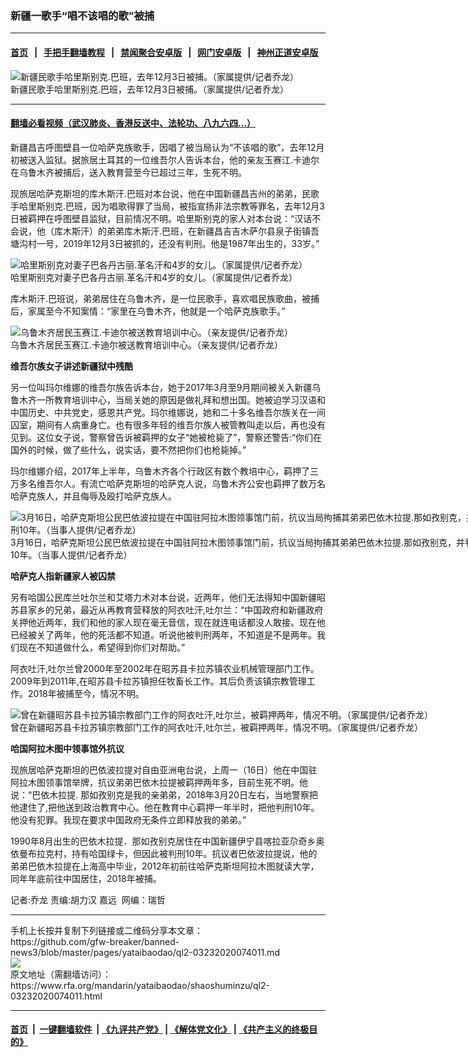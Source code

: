 ### 新疆一歌手“唱不该唱的歌”被捕
------------------------

#### [首页](https://github.com/gfw-breaker/banned-news3/blob/master/README.md) &nbsp;&nbsp;|&nbsp;&nbsp; [手把手翻墙教程](https://github.com/gfw-breaker/guides/wiki) &nbsp;&nbsp;|&nbsp;&nbsp; [禁闻聚合安卓版](https://github.com/gfw-breaker/bn-android) &nbsp;&nbsp;|&nbsp;&nbsp; [网门安卓版](https://github.com/oGate2/oGate) &nbsp;&nbsp;|&nbsp;&nbsp; [神州正道安卓版](https://github.com/SzzdOgate/update) 



<div id="headerimg">
 <img alt="新疆民歌手哈里斯别克.巴班，去年12月3日被捕。（家属提供/记者乔龙）" src="https://www.rfa.org/mandarin/yataibaodao/shaoshuminzu/ql2-03232020074011.html/m0323-ql2p1.jpg/@@images/0b2604fb-fd17-48e5-a681-7fdaabbff8b8.jpeg" title="新疆民歌手哈里斯别克.巴班，去年12月3日被捕。（家属提供/记者乔龙）"/>
 <div id="headerimgcontents">
  <div id="headerimgcaption">
   <span>
    新疆民歌手哈里斯别克.巴班，去年12月3日被捕。（家属提供/记者乔龙）
   </span>
   <!-- zoomattribute -->
  </div>
  <!-- headerimgcaption -->
 </div>
 <!-- headerimagecontents -->
</div>

<hr/>


#### [翻墙必看视频（武汉肺炎、香港反送中、法轮功、八九六四...）](https://github.com/gfw-breaker/banned-news3/blob/master/pages/link3.md)

<div id="storytext">
 <div>
  <div class="slot_header">
  </div>
 </div>
 <p>
 </p>
 <p>
  新疆昌吉呼图壁县一位哈萨克族歌手，因唱了被当局认为“不该唱的歌”，去年12月初被送入监狱。据旅居土耳其的一位维吾尔人告诉本台，他的亲友玉赛江.卡迪尔在乌鲁木齐被捕后，送入教育营至今已超过三年，生死不明。
 </p>
 <p>
  现旅居哈萨克斯坦的库木斯汗.巴班对本台说，他在中国新疆昌吉州的弟弟，民歌手哈里斯别克.巴班，因为唱歌得罪了当局，被指宣扬非法宗教等罪名，去年12月3日被羁押在呼图壁县监狱，目前情况不明。哈里斯别克的家人对本台说：“汉话不会说，他（库木斯汗）的弟弟库木斯汗.巴班，在新疆昌吉吉木萨尔县泉子街镇吾塘沟村一号，2019年12月3日被抓的，还没有判刑。他是1987年出生的，33岁。”
 </p>
 <p>
 </p>
 <p>
  <div class="image-inline captioned" style="width:800px;">
   <div style="width:800px;">
    <img alt="哈里斯别克对妻子巴各丹古丽.革名汗和4岁的女儿。（家属提供/记者乔龙）" src="https://www.rfa.org/mandarin/yataibaodao/shaoshuminzu/ql2-03232020074011.html/m0323-ql2p2.jpg" title="哈里斯别克对妻子巴各丹古丽.革名汗和4岁的女儿。（家属提供/记者乔龙）"/>
   </div>
   <div class="image-caption">
    <span style="width:800px;">
     哈里斯别克对妻子巴各丹古丽.革名汗和4岁的女儿。（家属提供/记者乔龙）
    </span>
    <span class="copyright">
    </span>
   </div>
  </div>
 </p>
 <p>
 </p>
 <p>
  库木斯汗.巴班说，弟弟居住在乌鲁木齐，是一位民歌手，喜欢唱民族歌曲，被捕后，家属至今不知案情：“家里在乌鲁木齐，他就是一个哈萨克族歌手。”
 </p>
 <p>
 </p>
 <p>
  <div class="image-inline captioned" style="width:707px;">
   <div style="width:707px;">
    <img alt="乌鲁木齐居民玉赛江.卡迪尔被送教育培训中心。（亲友提供/记者乔龙）" src="https://www.rfa.org/mandarin/yataibaodao/shaoshuminzu/ql2-03232020074011.html/m0323-ql2p3.JPG" title="乌鲁木齐居民玉赛江.卡迪尔被送教育培训中心。（亲友提供/记者乔龙）"/>
   </div>
   <div class="image-caption">
    <span style="width:707px;">
     乌鲁木齐居民玉赛江.卡迪尔被送教育培训中心。（亲友提供/记者乔龙）
    </span>
    <span class="copyright">
    </span>
   </div>
  </div>
 </p>
 <p>
  <b>
   维吾尔族女子讲述新疆狱中残酷
  </b>
 </p>
 <p>
  另一位叫玛尔维娜的维吾尔族告诉本台，她于2017年3月至9月期间被关入新疆乌鲁木齐一所教育培训中心，当局关她的原因是做礼拜和想出国。她被迫学习汉语和中国历史、中共党史，感恩共产党。玛尔维娜说，她和二十多名维吾尔族关在一间囚室，期间有人病重身亡。也有很多年轻的维吾尔族人被管教叫走以后，再也没有见到。这位女子说，警察曾告诉被羁押的女子“她被枪毙了”，警察还警告:“你们在国外的时候，做了些什么，说实话，要不然把你们也枪毙掉。”
 </p>
 <p>
  玛尔维娜介绍，2017年上半年，乌鲁木齐各个行政区有数个教培中心，羁押了三万多名维吾尔人。有流亡哈萨克斯坦的哈萨克人说，乌鲁木齐公安也羁押了数万名哈萨克族人，并且侮辱及殴打哈萨克族人。
 </p>
 <p>
 </p>
 <p>
  <div class="image-inline captioned" style="width:768px;">
   <div style="width:768px;">
    <img alt="3月16日，哈萨克斯坦公民巴依波拉提在中国驻阿拉木图领事馆门前，抗议当局拘捕其弟弟巴依木拉提.那如孜别克，并判刑10年。（当事人提供/记者乔龙）" src="https://www.rfa.org/mandarin/yataibaodao/shaoshuminzu/ql2-03232020074011.html/213.jpg" title="3月16日，哈萨克斯坦公民巴依波拉提在中国驻阿拉木图领事馆门前，抗议当局拘捕其弟弟巴依木拉提.那如孜别克，并判刑10年。（当事人提供/记者乔龙）"/>
   </div>
   <div class="image-caption">
    <span style="width:768px;">
     3月16日，哈萨克斯坦公民巴依波拉提在中国驻阿拉木图领事馆门前，抗议当局拘捕其弟弟巴依木拉提.那如孜别克，并判刑10年。（当事人提供/记者乔龙）
    </span>
    <span class="copyright">
    </span>
   </div>
  </div>
 </p>
 <p>
  <b>
   哈萨克人指新疆家人被囚禁
  </b>
 </p>
 <p>
  另有哈国公民库兰吐尔兰和艾塔力术对本台说，近两年，他们无法得知中国新疆昭苏县家乡的兄弟，最近从再教育营释放的阿衣吐汗,吐尔兰：“中国政府和新疆政府关押他近两年，我们和他的家人现在毫无音信，现在就连电话都没人敢接。现在他已经被关了两年，他的死活都不知道。听说他被判刑两年，不知道是不是两年。我们现在不知道做什么，希望得到你们对帮助。”
 </p>
 <p>
  阿衣吐汗,吐尔兰曾2000年至2002年在昭苏县卡拉苏镇农业机械管理部门工作。2009年到2011年,在昭苏县卡拉苏镇担任牧畜长工作。其后负责该镇宗教管理工作。2018年被捕至今，情况不明。
 </p>
 <p>
 </p>
 <p>
  <div class="image-inline captioned" style="width:849px;">
   <div style="width:849px;">
    <img alt="曾在新疆昭苏县卡拉苏镇宗教部门工作的阿衣吐汗,吐尔兰，被羁押两年，情况不明。（家属提供/记者乔龙）" src="https://www.rfa.org/mandarin/yataibaodao/shaoshuminzu/ql2-03232020074011.html/m0323-ql2p5.jpg" title="曾在新疆昭苏县卡拉苏镇宗教部门工作的阿衣吐汗,吐尔兰，被羁押两年，情况不明。（家属提供/记者乔龙）"/>
   </div>
   <div class="image-caption">
    <span style="width:849px;">
     曾在新疆昭苏县卡拉苏镇宗教部门工作的阿衣吐汗,吐尔兰，被羁押两年，情况不明。（家属提供/记者乔龙）
    </span>
    <span class="copyright">
    </span>
   </div>
  </div>
 </p>
 <p>
  <b>
   哈国阿拉木图中领事馆外抗议
  </b>
 </p>
 <p>
  现旅居哈萨克斯坦的巴依波拉提对自由亚洲电台说，上周一（16日）他在中国驻阿拉木图领事馆举牌，抗议弟弟巴依木拉提被羁押两年多，目前生死不明。他说：“巴依木拉提. 那如孜别克是我的亲弟弟，2018年3月20日左右，当地警察把他逮住了,把他送到政治教育中心。他在教育中心羁押一年半时，把他判刑10年。他没有犯罪。我现在要求中国政府无条件立即释放我的弟弟。”
 </p>
 <p>
  1990年8月出生的巴依木拉提．那如孜别克居住在中国新疆伊宁县喀拉亚尕奇乡奥依曼布拉克村，持有哈国绿卡，但因此被判刑10年。抗议者巴依波拉提说，他的弟弟巴依木拉提在上海高中毕业，2012年初前往哈萨克斯坦阿拉木图就读大学，同年年底前往中国居住，2018年被捕。
 </p>
 <p>
 </p>
 <p>
  记者:乔龙 责编:胡力汉 嘉远  网编：瑞哲
 </p>
</div>

<hr/>
手机上长按并复制下列链接或二维码分享本文章：<br/>
https://github.com/gfw-breaker/banned-news3/blob/master/pages/yataibaodao/ql2-03232020074011.md <br/>
<a href='https://github.com/gfw-breaker/banned-news3/blob/master/pages/yataibaodao/ql2-03232020074011.md'><img src='https://github.com/gfw-breaker/banned-news3/blob/master/pages/yataibaodao/ql2-03232020074011.md.png'/></a> <br/>
原文地址（需翻墙访问）：https://www.rfa.org/mandarin/yataibaodao/shaoshuminzu/ql2-03232020074011.html


------------------------
#### [首页](https://github.com/gfw-breaker/banned-news3/blob/master/README.md) &nbsp;|&nbsp; [一键翻墙软件](https://github.com/gfw-breaker/nogfw/blob/master/README.md) &nbsp;| [《九评共产党》](https://github.com/gfw-breaker/9ping.md/blob/master/README.md#九评之一评共产党是什么) | [《解体党文化》](https://github.com/gfw-breaker/jtdwh.md/blob/master/README.md) | [《共产主义的终极目的》](https://github.com/gfw-breaker/gczydzjmd.md/blob/master/README.md)


<img src='http://gfw-breaker.win/banned-news3/pages/yataibaodao/ql2-03232020074011.md' width='0px' height='0px'/>